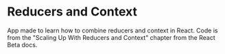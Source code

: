 # Reducers and Context

App made to learn how to combine reducers and context in React. Code is from the "Scaling Up With Reducers and Context" chapter from the React Beta docs.
